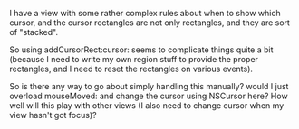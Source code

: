 

I have a view with some rather complex rules about when to show which cursor, and the cursor rectangles are not only rectangles, and they are sort of "stacked".

So using     addCursorRect:cursor: seems to complicate things quite a bit (because I need to write my own region stuff to provide the proper rectangles, and I need to reset the rectangles on various events).

So is there any way to go about simply handling this manually? would I just overload mouseMoved: and change the cursor using NSCursor here? How well will this play with other views (I also need to change cursor when my view hasn't got focus)?

